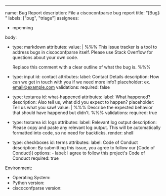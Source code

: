---
name: Bug Report
description: File a ciscoconfparse bug report
title: "[Bug]: "
labels: ["bug", "triage"]
assignees:
  - mpenning

body:
  - type: markdown
    attributes:
      value: |
      %%%
      This issue tracker is a tool to address bugs in ciscoconfparse itself. 
      Please use Stack Overflow for questions about your own code.

      Replace this comment with a clear outline of what the bug is.
      %%%

  - type: input
    id: contact
    attributes:
      label: Contact Details
      description: How can we get in touch with you if we need more info?
      placeholder: ex. email@example.com
    validations:
      required: false

  - type: textarea
    id: what-happened
    attributes:
      label: What happened?
      description: Also tell us, what did you expect to happen?
      placeholder: Tell us what you saw!
      value: |
      %%%
      Describe the expected behavior that should have happened but didn't.
      %%%
    validations:
      required: true

  - type: textarea
    id: logs
    attributes:
      label: Relevant log output
      description: Please copy and paste any relevant log output. This will be automatically formatted into code, so no need for backticks.
      render: shell

  - type: checkboxes
    id: terms
    attributes:
      label: Code of Conduct
      description: By submitting this issue, you agree to follow our [Code of Conduct](
      options:
        - label: I agree to follow this project's Code of Conduct
          required: true




Environment:
- Operating System:
- Python version:
- ciscoconfparse version:
